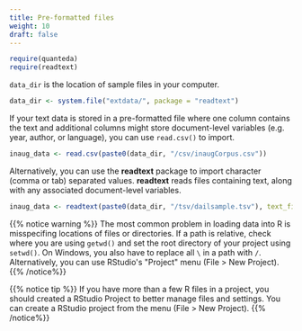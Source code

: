 ```yaml
---
title: Pre-formatted files
weight: 10
draft: false
---
```



```r
require(quanteda)
require(readtext)
```

`data_dir` is the location of sample files in your computer.


```r
data_dir <- system.file("extdata/", package = "readtext")
```

If your text data is stored in a pre-formatted file where one column contains the text and additional columns might store document-level variables (e.g. year, author, or language), you can use `read.csv()` to import.


```r
inaug_data <- read.csv(paste0(data_dir, "/csv/inaugCorpus.csv"))
```

Alternatively, you can use the **readtext** package to import character (comma or tab) separated values. **readtext** reads files containing text, along with any associated document-level variables.


```r
inaug_data <- readtext(paste0(data_dir, "/tsv/dailsample.tsv"), text_field = "speech")
```

{{% notice warning %}}
The most common problem in loading data into R is misspecifing locations of files or directories. If a path is relative, check where you are using `getwd()` and set the root directory of your project using `setwd()`. On Windows, you also have to replace all `\` in a path with `/`. Alternatively, you can use RStudio's "Project" menu (File > New Project).
{{% /notice%}}

{{% notice tip %}}
If you have more than a few R files in a project, you should created a RStudio Project to better manage files and settings. You can create a RStudio project from the menu (File > New Project).
{{% /notice%}}

